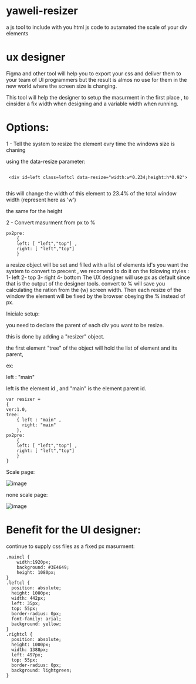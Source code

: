 # yaweli-resizer

a js tool to include with you html js code to autamated the scale of your div elements



# ux designer

Figma and other tool will help you to export your css and deliver them to your team of UI programmers but the result is almos no use for them in the new world where the screen size is changing. 

This tool will help the designer to setup the masurment in the first place , to cinsider a fix width when designing and a variable width when running. 

# Options:

1 - Tell the system to resize the element evry time the windows size is chaning

using the data-resize parameter:
```

 <div id=left class=leftcl data-resize="width:w*0.234;height:h*0.92">


```

this will change the width of this element to 23.4% of the total window width (represent here as 'w')

the same for the height


2 - Convert masurment from px to %

```
px2pre: 
	{
	left: [ "left","top"] ,
	right: [ "left","top"] 
	}

```
a resize object will be set and filled with a list of elements id's you want the system to convert to precent , we recomend to do it on the folowing styles : 
1- left
2- top
3- right
4- bottom
The UX designer will use px as default since that is the output of the designer tools. convert to % will save you calculating the ration from the (w) screen width. Then each resize of the window the element will be fixed by the browser obeying the % instead of px.


Iniciale setup:

you need to declare the parent of each div you want to be resize. 

this is done by adding a "resizer" object.

the first element "tree" of the object will hold the list of element and its parent, 

ex: 

left : "main" 


left is the element id , and "main" is the element parent id. 


```
var resizer = 
{
ver:1.0,
tree: 
	{ left : "main" ,
	  right: "main" 
	},
px2pre: 
	{
	left: [ "left","top"] ,
	right: [ "left","top"] 
	}
}

```




Scale page: 

![image](https://user-images.githubusercontent.com/16836814/196215693-acec091f-3998-4110-9a6d-a7f3736071df.png)



none scale page: 

![image](https://user-images.githubusercontent.com/16836814/196215904-6775fcfd-d565-4697-81ad-e0abb35384cb.png)


# Benefit for the UI designer: 

continue to supply css files as a fixed px masurment: 
```
.maincl {
    width:1920px;
    background: #3E4649;
    height: 1080px;
}
.leftcl {
  position: absolute; 
  height: 1000px;
  width: 442px;
  left: 35px;
  top: 55px;
  border-radius: 0px;
  font-family: arial;
  background: yellow;
}
.rightcl {
  position: absolute; 
  height: 1000px; 
  width: 1388px;
  left: 497px;
  top: 55px;
  border-radius: 0px;
  background: lightgreen;
}

```



